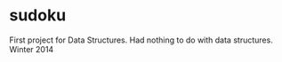 sudoku
======

First project for Data Structures. Had nothing to do with data structures.  Winter 2014

